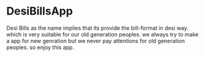 # DesiBillsApp
 Desi Bills as the name implies that its provide the bill-format in desi way. which is very suitable for our old generation peoples. we always try to make a app for new genration but we never pay attentions for old generation peoples. so enjoy this app.
